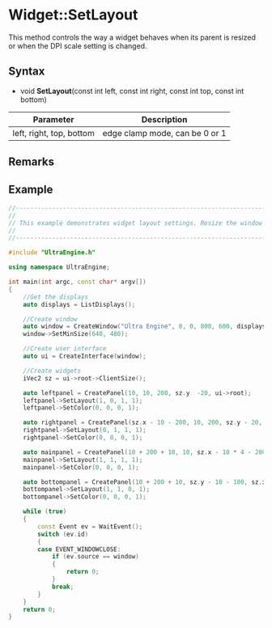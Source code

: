 # Widget::SetLayout

This method controls the way a widget behaves when its parent is resized or when the DPI scale setting is changed.

## Syntax

- void **SetLayout**(const int left, const int right, const int top, const int bottom)

| Parameter | Description |
| --- | --- |
| left, right, top, bottom | edge clamp mode, can be 0 or 1 |

## Remarks



## Example 

```c++
//----------------------------------------------------------------------------------------------------------
//
// This example demonstrates widget layout settings. Resize the window to see how each panel adjusts size
//  
//----------------------------------------------------------------------------------------------------------

#include "UltraEngine.h"

using namespace UltraEngine;

int main(int argc, const char* argv[])
{
    //Get the displays
    auto displays = ListDisplays();

    //Create window
    auto window = CreateWindow("Ultra Engine", 0, 0, 800, 600, displays[0], WINDOW_TITLEBAR | WINDOW_RESIZABLE);
    window->SetMinSize(640, 480);

    //Create user interface
    auto ui = CreateInterface(window);

    //Create widgets
    iVec2 sz = ui->root->ClientSize();

    auto leftpanel = CreatePanel(10, 10, 200, sz.y  -20, ui->root);
    leftpanel->SetLayout(1, 0, 1, 1);
    leftpanel->SetColor(0, 0, 0, 1);

    auto rightpanel = CreatePanel(sz.x - 10 - 200, 10, 200, sz.y - 20, ui->root);
    rightpanel->SetLayout(0, 1, 1, 1);
    rightpanel->SetColor(0, 0, 0, 1);

    auto mainpanel = CreatePanel(10 + 200 + 10, 10, sz.x - 10 * 4 - 200 * 2, sz.y - 10 * 3 - 100, ui->root);
    mainpanel->SetLayout(1, 1, 1, 1);
    mainpanel->SetColor(0, 0, 0, 1);

    auto bottompanel = CreatePanel(10 + 200 + 10, sz.y - 10 - 100, sz.x - 10 * 4 - 200 * 2, 100, ui->root);
    bottompanel->SetLayout(1, 1, 0, 1);
    bottompanel->SetColor(0, 0, 0, 1);

    while (true)
    {
        const Event ev = WaitEvent();
        switch (ev.id)
        {
        case EVENT_WINDOWCLOSE:
            if (ev.source == window)
            {
                return 0;
            }
            break;
        }
    }
    return 0;
}
```
